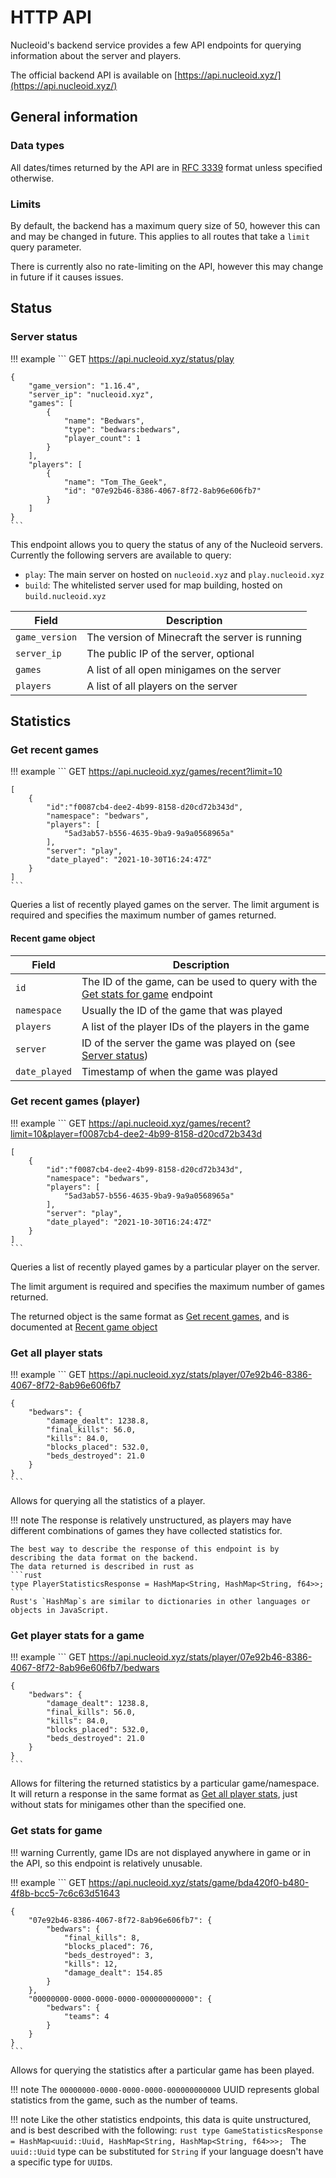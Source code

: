 # HTTP API

Nucleoid's backend service provides a few API endpoints for querying information about the server and players.

The official backend API is available on [https://api.nucleoid.xyz/](https://api.nucleoid.xyz/)

## General information

### Data types

All dates/times returned by the API are in [RFC 3339](https://datatracker.ietf.org/doc/html/rfc3339) format unless specified otherwise.

### Limits

By default, the backend has a maximum query size of 50, however this can and may be changed in future. This applies to all routes that take a `limit` query parameter.

There is currently also no rate-limiting on the API, however this may change in future if it causes issues.

## Status

### Server status
!!! example
    ```
    GET https://api.nucleoid.xyz/status/play

    {
        "game_version": "1.16.4",
        "server_ip": "nucleoid.xyz",
        "games": [
            {
                "name": "Bedwars",
                "type": "bedwars:bedwars",
                "player_count": 1
            }
        ],
        "players": [
            {
                "name": "Tom_The_Geek",
                "id": "07e92b46-8386-4067-8f72-8ab96e606fb7"
            }
        ]
    }
    ```

This endpoint allows you to query the status of any of the Nucleoid servers.
Currently the following servers are available to query:

- `play`: The main server on hosted on `nucleoid.xyz` and `play.nucleoid.xyz`
- `build`: The whitelisted server used for map building, hosted on `build.nucleoid.xyz`

| Field | Description |
|-------|-------------|
| `game_version` | The version of Minecraft the server is running |
| `server_ip` | The public IP of the server, optional |
| `games` | A list of all open minigames on the server |
| `players` | A list of all players on the server |

## Statistics

### Get recent games

!!! example
    ```
    GET https://api.nucleoid.xyz/games/recent?limit=10

    [
        {
            "id":"f0087cb4-dee2-4b99-8158-d20cd72b343d",
            "namespace": "bedwars",
            "players": [
                "5ad3ab57-b556-4635-9ba9-9a9a0568965a"
            ],
            "server": "play",
            "date_played": "2021-10-30T16:24:47Z"
        }
    ]
    ```

Queries a list of recently played games on the server. The limit argument is required and specifies the maximum number of games returned.

#### Recent game object

| Field | Description |
| ----- | ----------- |
| `id` | The ID of the game, can be used to query with the [Get stats for game](#get-stats-for-game) endpoint |
| `namespace` | Usually the ID of the game that was played |
| `players` | A list of the player IDs of the players in the game |
| `server` | ID of the server the game was played on (see [Server status](#server-status)) |
| `date_played` | Timestamp of when the game was played |

### Get recent games (player)

!!! example
    ```
    GET https://api.nucleoid.xyz/games/recent?limit=10&player=f0087cb4-dee2-4b99-8158-d20cd72b343d

    [
        {
            "id":"f0087cb4-dee2-4b99-8158-d20cd72b343d",
            "namespace": "bedwars",
            "players": [
                "5ad3ab57-b556-4635-9ba9-9a9a0568965a"
            ],
            "server": "play",
            "date_played": "2021-10-30T16:24:47Z"
        }
    ]
    ```

Queries a list of recently played games by a particular player on the server.

The limit argument is required and specifies the maximum number of games returned.

The returned object is the same format as [Get recent games](#get-recent-games), and is documented at [Recent game object](#recent-game-object)

### Get all player stats
!!! example
    ```
    GET https://api.nucleoid.xyz/stats/player/07e92b46-8386-4067-8f72-8ab96e606fb7

    {
        "bedwars": {
            "damage_dealt": 1238.8,
            "final_kills": 56.0,
            "kills": 84.0,
            "blocks_placed": 532.0,
            "beds_destroyed": 21.0
        }
    }
    ```

Allows for querying all the statistics of a player.

!!! note
    The response is relatively unstructured, as players may have different combinations of games they have collected statistics for.

    The best way to describe the response of this endpoint is by describing the data format on the backend.
    The data returned is described in rust as
    ```rust
    type PlayerStatisticsResponse = HashMap<String, HashMap<String, f64>>;
    ```
    Rust's `HashMap`s are similar to dictionaries in other languages or objects in JavaScript.

### Get player stats for a game
!!! example
    ```
    GET https://api.nucleoid.xyz/stats/player/07e92b46-8386-4067-8f72-8ab96e606fb7/bedwars

    {
        "bedwars": {
            "damage_dealt": 1238.8,
            "final_kills": 56.0,
            "kills": 84.0,
            "blocks_placed": 532.0,
            "beds_destroyed": 21.0
        }
    }
    ```

Allows for filtering the returned statistics by a particular game/namespace.
It will return a response in the same format as [Get all player stats](#get-all-player-stats), just without stats for minigames other than the specified one.

### Get stats for game
!!! warning
    Currently, game IDs are not displayed anywhere in game or in the API, so this endpoint is relatively unusable.

!!! example
    ```
    GET https://api.nucleoid.xyz/stats/game/bda420f0-b480-4f8b-bcc5-7c6c63d51643

    {
        "07e92b46-8386-4067-8f72-8ab96e606fb7": {
            "bedwars": {
                "final_kills": 8,
                "blocks_placed": 76,
                "beds_destroyed": 3,
                "kills": 12,
                "damage_dealt": 154.85
            }
        },
        "00000000-0000-0000-0000-000000000000": {
            "bedwars": {
                "teams": 4
            }
        }
    }
    ```

Allows for querying the statistics after a particular game has been played.

!!! note
    The `00000000-0000-0000-0000-000000000000` UUID represents global statistics from the game, such as the number of teams.

!!! note
    Like the other statistics endpoints, this data is quite unstructured, and is best described with the following:
    ```rust
    type GameStatisticsResponse = HashMap<uuid::Uuid, HashMap<String, HashMap<String, f64>>>;
    ```
    The `uuid::Uuid` type can be substituted for `String` if your language doesn't have a specific type for `UUID`s.
